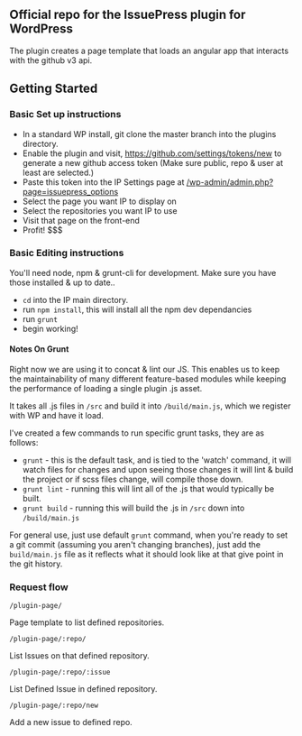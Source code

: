 
## Official repo for the IssuePress plugin for WordPress

The plugin creates a page template that loads an angular app that interacts with the github v3 api.


## Getting Started

### Basic Set up instructions

- In a standard WP install, git clone the master branch into the plugins directory.
- Enable the plugin and visit, https://github.com/settings/tokens/new to generate a new github access token (Make sure public, repo & user at least are selected.)
- Paste this token into the IP Settings page at [/wp-admin/admin.php?page=issuepress_options](/wp-admin/admin.php?page=issuepress_options)
- Select the page you want IP to display on
- Select the repositories you want IP to use
- Visit that page on the front-end
- Profit! $$$

### Basic Editing instructions

You'll need node, npm & grunt-cli for development. Make sure you have those installed & up to date.. 

- `cd` into the IP main directory.
- run `npm install`, this will install all the npm dev dependancies
- run `grunt`
- begin working!


#### Notes On Grunt

Right now we are using it to concat & lint our JS. This enables us to keep the maintainability of many different feature-based modules while keeping the performance of loading a single plugin .js asset.

It takes all .js files in `/src` and build it into `/build/main.js`, which we register with WP and have it load. 

I've created a few commands to run specific grunt tasks, they are as follows:

- `grunt` - this is the default task, and is tied to the 'watch' command, it will watch files for changes and upon seeing those changes it will lint & build the project or if scss files change, will compile those down.
- `grunt lint` - running this will lint all of the .js that would typically be built. 
- `grunt build` - running this will build the .js in `/src` down into `/build/main.js`

For general use, just use default `grunt` command, when you're ready to set a git commit (assuming you aren't changing branches), just add the `build/main.js` file as it reflects what it should look like at that give point in the git history.



### Request flow

```
/plugin-page/
```
Page template to list defined repositories.

```
/plugin-page/:repo/
```
List Issues on that defined repository.

```
/plugin-page/:repo/:issue
```
List Defined Issue in defined repository.


```
/plugin-page/:repo/new
```
Add a new issue to defined repo.



